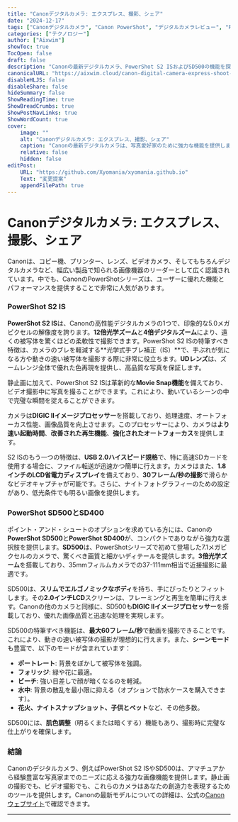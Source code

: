 ```yaml
---
title: "Canonデジタルカメラ: エクスプレス、撮影、シェア"
date: "2024-12-17"
tags: ["Canonデジタルカメラ", "Canon PowerShot", "デジタルカメラレビュー", "PowerShot S2 IS", "PowerShot SD500"]
categories: ["テクノロジー"]
author: ["Aixwim"]
showToc: true
TocOpen: false
draft: false
description: "Canonの最新デジタルカメラ、PowerShot S2 ISおよびSD500の機能を探索し、優れた画質と簡単なシェアの方法を学びましょう。"
canonicalURL: "https://aixwim.cloud/canon-digital-camera-express-shoot-and-share"
disableHLJS: false
disableShare: false
hideSummary: false
ShowReadingTime: true
ShowBreadCrumbs: true
ShowPostNavLinks: true
ShowWordCount: true
cover:
    image: ""
    alt: "Canonデジタルカメラ: エクスプレス、撮影、シェア"
    caption: "Canonの最新デジタルカメラは、写真愛好家のために強力な機能を提供します。"
    relative: false
    hidden: false
editPost:
    URL: "https://github.com/Xyomania/xyomania.github.io"
    Text: "変更提案"
    appendFilePath: true
---
```


# Canonデジタルカメラ: エクスプレス、撮影、シェア

Canonは、コピー機、プリンター、レンズ、ビデオカメラ、そしてもちろんデジタルカメラなど、幅広い製品で知られる画像機器のリーダーとして広く認識されています。中でも、CanonのPowerShotシリーズは、ユーザーに優れた機能とパフォーマンスを提供することで非常に人気があります。

### PowerShot S2 IS

**PowerShot S2 IS**は、Canonの高性能デジタルカメラの1つで、印象的な5.0メガピクセルの解像度を誇ります。**12倍光学ズーム**と**4倍デジタルズーム**により、遠くの被写体を驚くほどの柔軟性で撮影できます。PowerShot S2 ISの特筆すべき特徴は、カメラのブレを軽減する**光学式手ブレ補正（IS）**で、手ぶれが気になる方や動きの速い被写体を撮影する際に非常に役立ちます。**UDレンズ**は、ズームレンジ全体で優れた色再現を提供し、高品質な写真を保証します。

静止画に加えて、PowerShot S2 ISは革新的な**Movie Snap機能**を備えており、ビデオ撮影中に写真を撮ることができます。これにより、動いているシーンの中で完璧な瞬間を捉えることができます。

カメラは**DIGIC IIイメージプロセッサー**を搭載しており、処理速度、オートフォーカス性能、画像品質を向上させます。このプロセッサーにより、カメラは**より速い起動時間**、**改善された再生機能**、**強化されたオートフォーカス**を提供します。

S2 ISのもう一つの特徴は、**USB 2.0ハイスピード規格**で、特に高速SDカードを使用する場合に、ファイル転送が迅速かつ簡単に行えます。カメラはまた、**1.8インチのLCD省電力ディスプレイ**を備えており、**30フレーム/秒の撮影**で滑らかなビデオキャプチャが可能です。さらに、ナイトフォトグラフィーのための設定があり、低光条件でも明るい画像を提供します。

### PowerShot SD500とSD400

ポイント・アンド・シュートのオプションを求めている方には、Canonの**PowerShot SD500**と**PowerShot SD400**が、コンパクトでありながら強力な選択肢を提供します。**SD500**は、PowerShotシリーズで初めて登場した7.1メガピクセルのカメラで、驚くべき画質と細かいディテールを提供します。**3倍光学ズーム**を搭載しており、35mmフィルムカメラでの37-111mm相当で近接撮影に最適です。

SD500は、**スリムでエルゴノミックなボディ**を持ち、手にぴったりとフィットします。その**2.0インチLCD**スクリーンは、フレーミングと再生を簡単に行えます。Canonの他のカメラと同様に、SD500も**DIGIC IIイメージプロセッサー**を搭載しており、優れた画像品質と迅速な処理を実現します。

SD500の特筆すべき機能は、**最大60フレーム/秒**で動画を撮影できることです。これにより、動きの速い被写体の撮影が理想的に行えます。また、**シーンモード**も豊富で、以下のモードが含まれています：

- **ポートレート**: 背景をぼかして被写体を強調。
- **フォリッジ**: 緑や花に最適。
- **ビーチ**: 強い日差しで顔が暗くなるのを軽減。
- **水中**: 背景の散乱を最小限に抑える（オプションで防水ケースを購入できます）。
- **花火、ナイトスナップショット、子供とペット**など、その他多数。

SD500には、**肌色調整**（明るくまたは暗くする）機能もあり、撮影時に完璧な仕上がりを確保します。

### 結論

Canonのデジタルカメラ、例えばPowerShot S2 ISやSD500は、アマチュアから経験豊富な写真家までのニーズに応える強力な画像機能を提供します。静止画の撮影でも、ビデオ撮影でも、これらのカメラはあなたの創造力を表現するためのツールを提供します。Canonの最新モデルについての詳細は、公式の[Canonウェブサイト](https://www.usa.canon.com)で確認できます。

---
